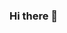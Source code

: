 ### Hi there 👋

<!--
**dahiya-code/dahiya-code** is a ✨ _special_ ✨ repository because its `README.md` (this file) appears on your GitHub profile.

## This is **Navya Dahiya** people!🤗
![Github stats](https://github-readme-stats.vercel.app/api?username=dahiya-code&theme=monokai&show_icons=true&count_private=true)
![Top Languages Card](https://github-readme-stats.vercel.app/api/top-langs/?username=dahiya-code)
